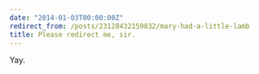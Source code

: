 ```yaml
---
date: "2014-01-03T00:00:00Z"
redirect_from: /posts/23128432159832/mary-had-a-little-lamb
title: Please redirect me, sir.
---
```


Yay.

